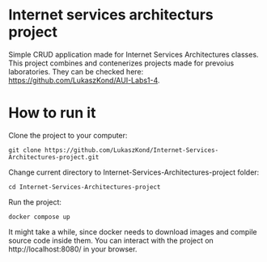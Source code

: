 # Internet services architecturs project

Simple CRUD application made for Internet Services Architectures classes. This project combines and contenerizes projects made for prevoius laboratories. They can be checked here:
https://github.com/LukaszKond/AUI-Labs1-4.

# How to run it
Clone the project to your computer:
```
git clone https://github.com/LukaszKond/Internet-Services-Architectures-project.git
```
Change current directory to Internet-Services-Architectures-project folder:
```
cd Internet-Services-Architectures-project
```
Run the project:
```
docker compose up
```
It might take a while, since docker needs to download images and compile source code inside them.
You can interact with the project on http://localhost:8080/ in your browser.
